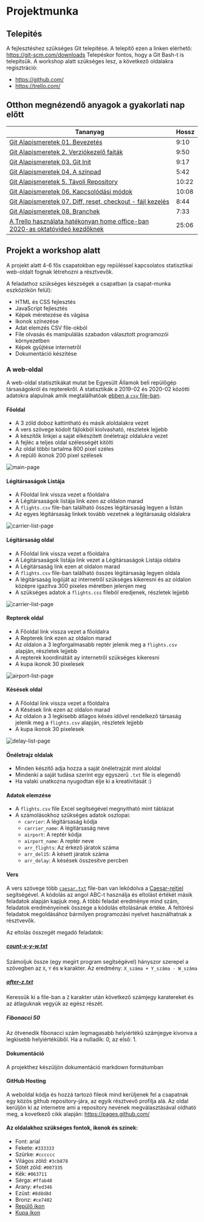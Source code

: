 # Projektmunka

## Telepités

A fejlesztéshez szükséges Git telepítése.
A telepítő ezen a linken elérhető: <https://git-scm.com/downloads>
Telepéskor fontos, hogy a Git Bash-t is telepítsük.
A workshop alatt szükséges lesz, a következő oldalakra regisztráció:

- <https://github.com/>
- <https://trello.com/>


## Otthon megnézendő anyagok a gyakorlati nap előtt

| Tananyag | Hossz |
| -------- | ----- |
| [Git Alapismeretek 01. Bevezetés](https://www.youtube.com/watch?v=XDKZu9kuEn8) | 9:10 |
| [Git Alapismeretek 2. Verziókezelő fajták](https://www.youtube.com/watch?v=_DpBYNQwQmU) | 9:50 |
| [Git Alapismeretek 03. Git Init](https://www.youtube.com/watch?v=nOmw00Yh_to) | 9:17 |
| [Git Alapismeretek 04. A színpad](https://www.youtube.com/watch?v=KqdZ1B8sS8k) | 5:42 |
| [Git Alapismeretek 5. Távoli Repository](https://www.youtube.com/watch?v=X7rC62r9sGY) | 10:22 |
| [Git Alapismeretek 06. Kapcsolódási módok](https://www.youtube.com/watch?v=4NsHUDrD2ek) | 10:08 |
| [Git Alapismeretek 07. Diff, reset, checkout - fájl kezelés](https://www.youtube.com/watch?v=CCZ0Em1Vmdk) | 8:44 |
| [Git Alapismeretek 08. Branchek](https://www.youtube.com/watch?v=JXnep31gM4I) | 7:33 |
| [A Trello használata hatékonyan home office-ban 2020-as oktatóvideó kezdőknek](https://www.youtube.com/watch?v=jSMzo6bZGgU) | 25:06 |

## Projekt a workshop alatt

A projekt alatt 4-6 fős csapatokban egy repüléssel kapcsolatos statisztikai
web-oldalt fognak létrehozni a résztvevők.

A feladathoz szükséges készségek a csapatban (a csapat-munka eszközökön felül):

 - HTML és CSS fejlesztés
 - JavaScript fejlesztés
 - Képek méretezése és vágása
 - Ikonok színezése
 - Adat elemzés CSV file-okból
 - File olvasás és manipulálás szabadon választott programozói környezetben
 - Képek gyűjtése internetről
 - Dokumentáció készítése

### A web-oldal

A web-oldal statisztikákat mutat be Egyesült Államok beli repülőgép társaságokról
és repterekről. A statisztikák a 2019-02 és 2020-02 közötti adatokra alapulnak
amik megtalálhatóak [ebben a `csv` file-ban](assets/flights.csv).

#### Főoldal

- A 3 zöld doboz kattintható és másik aloldalakra vezet
- A vers szövege kódolt fájlokból kiolvasható, részletek lejjebb
- A készítők linkjei a saját elkészített önéletrajz oldalukra vezet
- A fejléc a teljes oldal szélességét kitölti
- Az oldal többi tartalma 800 pixel széles
- A repülő ikonok 200 pixel szélesek

![main-page](assets/main-page.png)

#### Légitársaságok Listája

- A Főoldal link vissza vezet a főoldalra
- A Légitársaságok listája link ezen az oldalon marad
- A `flights.csv` file-ban található összes légitársaság legyen a listán
- Az egyes légitársaság linkek tovább vezetnek a légitársaság oldalakra

![carrier-list-page](assets/carrier-list-page.png)

#### Légitársaság oldal

- A Főoldal link vissza vezet a főoldalra
- A Légitársaságok listája link vezet a Légitársaságok Listája oldalra
- A Légitársaság link ezen at oldalon marad
- A `flights.csv` file-ban található összes légitársaság legyen oldala
- A légitársaság logóját az internetről szükséges kikeresni és az oldalon középre igazítva 300 pixeles méretben jelenjen meg
- A szükséges adatok a `flights.css` fileból eredjenek, részletek lejjebb

![carrier-list-page](assets/carrier-page.png)

#### Repterek oldal

- A Főoldal link vissza vezet a főoldalra
- A Repterek link ezen az oldalon marad
- Az oldalon a 3 legforgalmasabb reptér jelenik meg a `flights.csv` alapján, részletek lejjebb
- A repterek koordinátáit ay internetről szükséges kikeresni
- A kupa ikonok 30 pixelesek

![airport-list-page](assets/airport-page.png)

#### Késések oldal

- A Főoldal link vissza vezet a főoldalra
- A Késések link ezen az oldalon marad
- Az oldalon a 3 legkisebb átlagos késés idővel rendelkező társaság jelenik meg a `flights.csv` alapján, részletek lejjebb
- A kupa ikonok 30 pixelesek

![delay-list-page](assets/delay-page.png)

#### Önéletrajz oldalak

- Minden készítő adja hozza a saját önéletrajzát mint aloldal
- Mindenki a saját tudása szerint egy egyszerű `.txt` file is elegendő
- Ha valaki unatkozna nyugodtan élje ki a kreativitását :)

#### Adatok elemzése

- A `flights.csv` file Excel segítségével megnyitható mint táblázat
- A számolásokhoz szükséges adatok oszlopai:
  - `carrier`: A légitársaság kódja
  - `carrier_name`: A légitársaság neve
  - `airport`: A reptér kódja
  - `airport_name`: A reptér neve
  - `arr_flights`: Az érkező járatok száma
  - `arr_del15`: A késett járatok száma
  - `arr_delay`: A késések összesítve percben

#### Vers

A vers szövege több [`caesar.txt`](vers/caesar.txt) file-ban van lekódolva a [Caesar-rejtjel](https://hu.wikipedia.org/wiki/Caesar-rejtjel)
segítségével. A kódolás az angol ABC-t használja és eltolást értékét másik feladatok alapján kapjuk meg.
A többi feladat eredménye mind szám, feladatok eredményeinek összege a kódolás eltolásának értéke.
A feltörési feladatok megoldásához bármilyen programozási nyelvet használhatnak a résztvevők.

Az eltolás összegét megadó feladatok:

##### [count-x-y-w.txt](vers/count-x-y-w.txt)

Számoljuk össze (egy megírt program segítségével) hányszor szerepel a szövegben az `X`, `Y` és `W` karakter.
Az eredmény: `X_száma + Y_száma - W_száma`

##### [after-z.txt](vers/after-z.txt)

Keressük ki a file-ban a `Z` karakter után következő számjegy karatereket és az átlaguknak vegyük az egész részét.

##### Fibonacci 50

Az ötvenedik fibonacci szám legmagasabb helyiértékű számjegye kivonva a legkisebb helyiértéküből.
Ha a nulladik: 0, az első: 1.


#### Dokumentáció

A projekthez készüljön dokumentáció markdown formátumban

#### GitHub Hosting

A weboldal kódja és hozzá tartozó fileok mind kerüljenek fel a csapatnak egy közös
github repository-jára, az egyik résztvevő profilja alá.
Az oldal kerüljön ki az internetre ami a repository nevének megválasztásával oldható meg,
a kovetkező cikk alapján: <https://pages.github.com/>

#### Az oldalakhoz szükséges fontok, ikonok és szinek:

- Font: arial
- Fekete: `#333333`
- Szürke: `#cccccc`
- Világos zöld: `#3cb878`
- Sötét zöld: `#007335`
- Kék: `#063711`
- Sérga: `#ffab40`
- Arany: `#fed346`
- Ezüst: `#8d8d8d`
- Bronz: `#ce7402`
- [Repülő ikon](assets/airplane-icon.png)
- [Kupa ikon](assets/cup.jpg)

